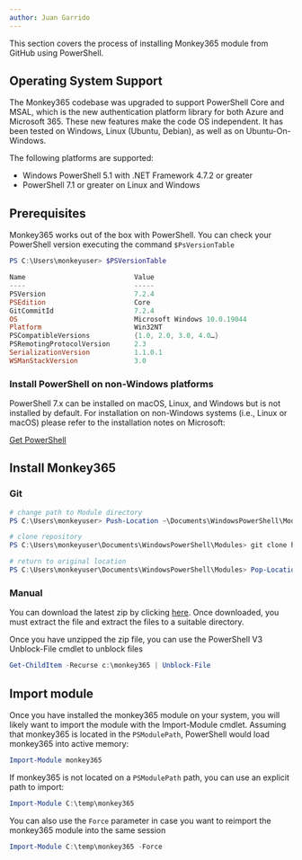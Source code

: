 ```yaml
---
author: Juan Garrido
---
```


This section covers the process of installing Monkey365 module from GitHub using PowerShell.

## Operating System Support

The Monkey365 codebase was upgraded to support PowerShell Core and MSAL, which is the new authentication platform library for both Azure and Microsoft 365. These new features make the code OS independent. It has been tested on Windows, Linux (Ubuntu, Debian), as well as on Ubuntu-On-Windows.

The following platforms are supported:

* Windows PowerShell 5.1 with .NET Framework 4.7.2 or greater
* PowerShell 7.1 or greater on Linux and Windows

## Prerequisites

Monkey365 works out of the box with PowerShell. You can check your PowerShell version executing the command ```$PsVersionTable```

```PowerShell
PS C:\Users\monkeyuser> $PSVersionTable

Name                           Value
----                           -----
PSVersion                      7.2.4
PSEdition                      Core
GitCommitId                    7.2.4
OS                             Microsoft Windows 10.0.19044
Platform                       Win32NT
PSCompatibleVersions           {1.0, 2.0, 3.0, 4.0…}
PSRemotingProtocolVersion      2.3
SerializationVersion           1.1.0.1
WSManStackVersion              3.0
```

### Install PowerShell on non-Windows platforms

PowerShell 7.x can be installed on macOS, Linux, and Windows but is not installed by default. For installation on non-Windows systems (i.e., Linux or macOS) please refer to the installation notes on Microsoft:

<a href='https://docs.microsoft.com/en-us/powershell/scripting/install/installing-powershell-core-on-linux?view=powershell-7' target='_blank'>Get PowerShell</a>

## Install Monkey365

### Git

``` powershell
# change path to Module directory
PS C:\Users\monkeyuser> Push-Location ~\Documents\WindowsPowerShell\Modules

# clone repository
PS C:\Users\monkeyuser\Documents\WindowsPowerShell\Modules> git clone https://github.com/silverhack/monkey365.git

# return to original location
PS C:\Users\monkeyuser\Documents\WindowsPowerShell\Modules> Pop-Location
```

### Manual
You can download the latest zip by clicking [here](https://github.com/silverhack/monkey365/archive/refs/heads/main.zip). Once downloaded, you must extract the file and extract the files to a suitable directory.

Once you have unzipped the zip file, you can use the PowerShell V3 Unblock-File cmdlet to unblock files

``` powershell
Get-ChildItem -Recurse c:\monkey365 | Unblock-File
```
## Import module
Once you have installed the monkey365 module on your system, you will likely want to import the module with the Import-Module cmdlet. Assuming that monkey365 is located in the ```PSModulePath```, PowerShell would load monkey365 into active memory:
``` powershell
Import-Module monkey365
```
If monkey365 is not located on a ```PSModulePath``` path, you can use an explicit path to import:
``` powershell
Import-Module C:\temp\monkey365
```
You can also use the ```Force``` parameter in case you want to reimport the monkey365 module into the same session
``` powershell
Import-Module C:\temp\monkey365 -Force
```
